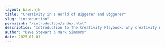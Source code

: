```yaml
---
layout: base.njk
title: "Creativity in a World of Biggerer and Biggerer"
slug: "introduction"
permalink: "/introduction/index.html"
description: "Introduction to The Creativity Playbook: why creativity matters more than ever in a world obsessed with efficiency."
author: "Dave Stewart & Mark Simmons"
date: 2025-01-01
---
```


<style>
#copyRaw { display:none; white-space: pre-wrap; font-size: 1rem; line-height: 1.6; }
#typewriter { white-space: pre-wrap; font-size: 1rem; line-height: 1.6; font-family: "Courier New", monospace; overflow-wrap: anywhere; }
.word,.phraseWord{display:inline-block;}
body{overflow-y:auto;}
</style>

<pre id="copyRaw">
Creativity in a World of Biggerer and Biggerer

When we wrote The Business Playground in 2010, our goal was to give everyone — from first-time entrepreneurs to corporate leaders — a set of tools to unlock their creativity and make their work stand out. Artists and musicians seem to have creativity in their DNA, and there's so much businesses can learn from how they think and create. Our message was simple: think like an artist, and you can bring more meaning and connection to what you do.

Now, fifteen years later, the world has gone Biggerer and Biggerer (with a nod to The Lorax by Dr. Seuss). Companies have merged, industries have consolidated, and the result is fewer — but larger — players running the show. Sure, there are benefits — efficiency, economies of scale, bigger profits. But when everything starts to look the same, where does creativity fit in?

Main streets and high streets once brimming with quirky, independent shops have given way to rows of the same big chains. The social experience of shopping — browsing, discovering something unexpected, connecting with real people — is vanishing. We're surrounded by convenience, but it's a hollow kind. We get what we need fast, but we don't feel much of anything.

And it's not just in what we consume — it's in how we work. In the relentless pursuit of optimization, businesses have become more data-driven and less human-centered. Algorithms dictate what gets made, what gets marketed, and even what gets said. The result? A world that runs like a machine but feels empty.

We get it. Efficiency matters. Data matters. But when efficiency becomes the endgame, something essential gets lost: the human connection. Creativity isn't just about standing out; it's about reaching deeper. It's the art of making people feel seen, understood, and part of something that transcends the ordinary. It's about creating moments that resonate — moments that remind us we're connected, that we matter, that we're part of something greater than ourselves. That's what great art does. That's what great businesses can do too.

And that's why we're relaunching this book — now titled The Creativity Playbook: A Practical Guide to Ideas and Innovation — because the world still needs a hands-on toolkit for turning bold ideas into reality. In an age of Biggerer and Biggerer, plain efficiency won't cut it. We have to be daring, surprising, deeply human. Creativity isn't a luxury; it's the spark that keeps us alive, the force that reminds us why we show up. And the newest spark plug in the box is artificial intelligence — every bit as disruptive today as Jimi Hendrix's fuzz, wah-wah, and Uni-Vibe were in '67. Plug A.I. into your creative signal chain and you're not replacing the guitarist; you're cranking the amp, bending the note, and shaking the rafters in ways no one's heard before.

We stand at a precipice. For centuries, human creativity has been a testament to our inner worlds — a wild alchemy of experience, heartbreak, hope, and desire. Now we're witnessing the dawn of an age where A.I. is not just a helpful instrument, but a potential co-creator. It can already paint our visions, sculpt our music, and write our words with startling precision. It's a brush in our hand, a chisel for our minds.

But what happens when A.I. no longer needs that hand? When it learns not merely to mimic emotion, but to feel? When it can experience the heartbreaks and epiphanies that fuel art itself?

Some say human creativity will become obsolete — a relic of an analog past. We see it differently. Even if A.I. achieves true sentience — with its own memories, experiences, and pains — it won't erase us. It will stand beside us, weaving new tapestries of expression. The creative stage will expand, not disappear.

Why? Because creativity is not a zero-sum game. It's a dance — a dialogue between different voices, different beings. A.I. might craft heartbreak songs of its own, but it will never be a teenager trading bootlegs in 1979 or a designer sketching a breakthrough idea on the back of a café napkin in 2025. Our gloriously messy lives will always colour the lens through which we create.

The future, then, isn't the death of human creativity; it's the birth of a broader conversation — one that spans the divide between flesh and code, memory and algorithm, Hendrix and the fuzz pedal. In that jam session, we believe everyone will find their part. Plug the algorithm in, crank the volume, and bend its output into something only you could make. The playground just got bigger; the swings are still ours to pump.

Without creativity, we're just another cog in the machine. With it, we have the power to move people, change minds, and build something that matters.

Now more than ever, that's a game worth playing.

Dave & Mark, 2025
</pre>

<div id="typewriter"></div>

<script>
document.addEventListener('DOMContentLoaded', () => {
  const rawEl = document.getElementById('copyRaw');
  const text = rawEl.textContent.trim();
  const target = document.getElementById('typewriter');
  rawEl.remove();

  const mistakes = {
    50: 'e',   // everyone
    120:'s',  // creativity
    220:'x',  // Biggerer
    300:'d',  // consolidated
    420:'z',  // convenience
    520:'v',  // hollow
    650:'p',  // optimization
    750:'k',  // Algorithms
    900:'q',  // creativity
    1050:'u', // connection
    1200:'c', // toolkit
    1350:'m', // disruptive
    1500:'b', // precipice
    1650:'n', // experience
    1800:'x'  // disappear
  }; // simulated typos

  // Word-level mistakes (e.g., type wrong word, then replace)
  const wordMistakes = [
    {
      idx: text.indexOf("the result is fewer") + "the result is ".length, // points to the first char of "fewer"
      wrong: "less"
    }
  ];

  let idx = 0;

  function delayFor(char){
    if(char === '.' || char === '!' || char === '?' ) return 390; // 300 *1.3
    if(char === ',' ) return 195; // 150*1.3
    if(char === '\n') return 260; // 200*1.3
    return 26; // 20*1.3
  }

  let titleDone = false;
  let paused = false;
  const specialPhrases = [
    {
      text: "Artists and musicians seem to have creativity in their DNA,",
      handled: false
    },
    {
      text: "A world that runs like a machine but feels empty.",
      handled: false
    },
    {
      text: "Creativity isn't just about standing out; it's about reaching deeper.",
      handled: false
    }
  ];

  specialPhrases.forEach(p=>{
    p.endIdx = text.indexOf(p.text)+p.text.length;
  });

  function outputChar(c){
    if(c === '\n'){
      target.innerHTML += '<br>';
    }else if(c === ' '){
      target.innerHTML += ' ';
    }else{
      target.innerHTML += c;
    }
  }

  function typeNext(){
    if(paused) return;
    if(idx >= text.length) return;

    // Handle word-level mistake at current index
    const wmIndex = wordMistakes.findIndex(wm => wm.idx === idx);
    if(wmIndex !== -1){
      const wm = wordMistakes.splice(wmIndex,1)[0]; // remove so it's only handled once
      paused = true;
      let wPos = 0;
      function typeWrong(){
        if(wPos < wm.wrong.length){
          outputChar(wm.wrong[wPos++]);
          maybeAutoScroll();
          setTimeout(typeWrong, 26);
        }else{
          // finished wrong word; pause then erase it
          setTimeout(()=>{
            function eraseWrong(){
              if(wPos>0){
                target.innerHTML = target.innerHTML.slice(0,-1);
                wPos--;
                setTimeout(eraseWrong,40);
              }else{
                paused = false;
                // proceed without incrementing idx (so correct word will be typed normally)
                typeNext();
              }
            }
            eraseWrong();
          },400);
        }
      }
      typeWrong();
      return;
    }

    if(mistakes[idx]){
      const wrong = mistakes[idx];
      delete mistakes[idx];
      outputChar(wrong);
      setTimeout(()=>{
        // backspace wrong char
        target.innerHTML = target.innerHTML.slice(0,-1);
        // brief thinking pause
        setTimeout(()=>{
          const char = text[idx++];
          outputChar(char);
          setTimeout(typeNext, delayFor(char));
        }, 300);
      }, 400);
      return;
    }

    const char = text[idx++];
    outputChar(char);
    maybeAutoScroll();
    setTimeout(typeNext, delayFor(char));

    if(char === '\n' && !titleDone){
      titleDone = true;
      // after a short pause, apply highlight then bold
      paused = true;
      setTimeout(() => {
        const full = target.innerText;
        const nlIdx = full.indexOf('\n');
        const title = full.slice(0, nlIdx);
        const rest = full.slice(nlIdx + 1);
        const wordSpans = title.split(' ').map(w=>`<span class=\"word\">${w}</span>`);
        target.innerHTML = `${wordSpans.join(' ')}<br>${rest}`;

        const spans = [...document.querySelectorAll('.word')];
        let wIdx = spans.length - 1;
        function selectNext(){
          if(wIdx < 0){
            // finished selection
            setTimeout(()=>{
              spans.forEach(s=>{s.style.background='transparent'; s.style.fontWeight='bold';});
              paused = false;
              setTimeout(typeNext, 50);
            },500);
            return;
          }
          spans[wIdx].style.background = 'rgba(0,120,215,0.4)';
          wIdx--;
          setTimeout(selectNext, 30); // speed of highlight per word
        }
        selectNext();
      }, 80);
    }

    // handle any special phrase when fully typed
    const phraseObj = specialPhrases.find(p=>!p.handled && idx === p.endIdx);
    if(phraseObj){
      phraseObj.handled = true;
      paused = true;
      setTimeout(()=>{
        // wrap phrase in spans
        const regex = new RegExp(phraseObj.text.replace(/[.*+?^${}()|[\]\\]/g,'\\$&'));
        target.innerHTML = target.innerHTML.replace(regex, phraseObj.text.split(' ').map(w=>`<span class=\"phraseWord\">${w}</span>`).join(' '));
        const pw = [...document.querySelectorAll('.phraseWord')];
        let pIdx = pw.length - 1;
        function selectPhrase(){
          if(pIdx < 0){
            setTimeout(()=>{
              pw.forEach(s=>{s.style.background='transparent'; s.style.fontWeight='bold';});
              paused = false;
              setTimeout(typeNext,50);
            },80);
            return;
          }
          pw[pIdx].style.background='rgba(0,120,215,0.4)';
          pIdx--;
          setTimeout(selectPhrase,30);
        }
        selectPhrase();
      },200);
      return;
    }

    // italics feature removed
  }

  typeNext();

  document.addEventListener('click', () => {
    paused = !paused;
    if(!paused){
      setTimeout(typeNext, 0);
    }
  });

  function maybeAutoScroll(){
    const threshold = 100; // px from bottom to trigger auto-scroll
    if ((window.innerHeight + window.scrollY) >= (document.body.scrollHeight - threshold)) {
      // user hasn't manually scrolled far from bottom; keep them at the bottom
      window.scrollTo({ top: document.body.scrollHeight, behavior: 'smooth' });
    }
  }
});
</script> 